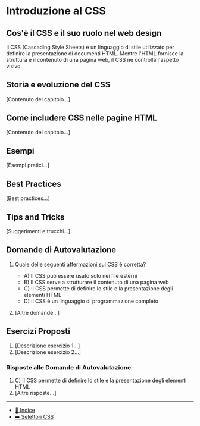# Introduzione al CSS

## Cos'è il CSS e il suo ruolo nel web design
Il CSS (Cascading Style Sheets) è un linguaggio di stile utilizzato per definire la presentazione di documenti HTML. Mentre l'HTML fornisce la struttura e il contenuto di una pagina web, il CSS ne controlla l'aspetto visivo.

## Storia e evoluzione del CSS
[Contenuto del capitolo...]

## Come includere CSS nelle pagine HTML
[Contenuto del capitolo...]

## Esempi
[Esempi pratici...]

## Best Practices
[Best practices...]

## Tips and Tricks
[Suggerimenti e trucchi...]

## Domande di Autovalutazione
1. Quale delle seguenti affermazioni sul CSS è corretta?
   - A) Il CSS può essere usato solo nei file esterni
   - B) Il CSS serve a strutturare il contenuto di una pagina web
   - C) Il CSS permette di definire lo stile e la presentazione degli elementi HTML
   - D) Il CSS è un linguaggio di programmazione completo

2. [Altre domande...]

## Esercizi Proposti
1. [Descrizione esercizio 1...]
2. [Descrizione esercizio 2...]

### Risposte alle Domande di Autovalutazione
1. C) Il CSS permette di definire lo stile e la presentazione degli elementi HTML
2. [Altre risposte...]

---
- [📑 Indice](../README.md)
- [➡️ Selettori CSS](02_Selettori_CSS.md)
